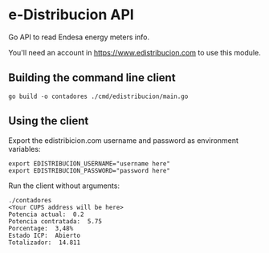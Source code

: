 # e-Distribucion API

Go API to read Endesa energy meters info.

You'll need an account in https://www.edistribucion.com to use this module.

## Building the command line client

```
go build -o contadores ./cmd/edistribucion/main.go
```

## Using the client

Export the edistribicion.com username and password as environment variables:

```
export EDISTRIBUCION_USERNAME="username here"
export EDISTRIBUCION_PASSWORD="password here"
```

Run the client without arguments:

```
./contadores
<Your CUPS address will be here>
Potencia actual:  0.2
Potencia contratada:  5.75
Porcentage:  3,48%
Estado ICP:  Abierto
Totalizador:  14.811
```